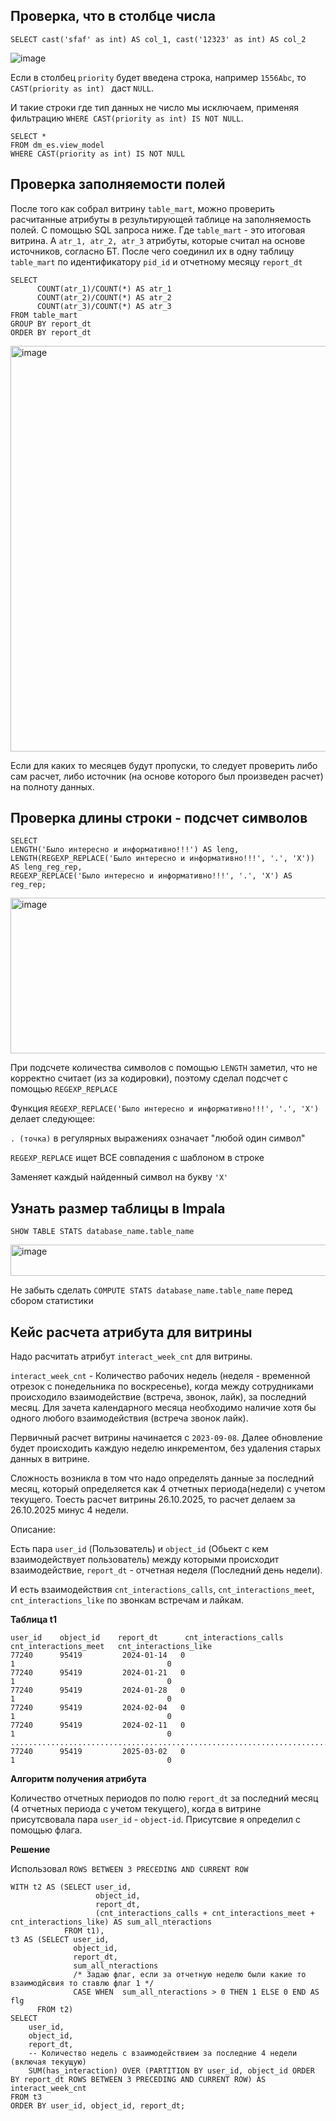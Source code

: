 ## Проверка, что в столбце числа

```
SELECT cast('sfaf' as int) AS col_1, cast('12323' as int) AS col_2
```

![image](https://github.com/user-attachments/assets/5a090ce5-0cfb-4afa-a70e-fa5ff0c8725b) 

Если в столбец `priority` будет введена строка, например `1556Abc`, то `CAST(priority as int) ` даст `NULL`. 

И такие строки где тип данных не число мы исключаем, применяя фильтрацию `WHERE CAST(priority as int) IS NOT NULL`. 

```
SELECT * 
FROM dm_es.view_model
WHERE CAST(priority as int) IS NOT NULL
```

## Проверка заполняемости полей

После того как собрал витрину `table_mart`, можно проверить расчитанные атрибуты в результирующей таблице на заполняемость полей.
С помощью SQL запроса ниже. Где `table_mart` - это итоговая витрина. А `atr_1, atr_2, atr_3` атрибуты, которые считал на основе источников, согласно БТ.
После чего соединил их в одну таблицу `table_mart` по идентификатору `pid_id` и отчетному месяцу `report_dt`

```
SELECT
      COUNT(atr_1)/COUNT(*) AS atr_1
      COUNT(atr_2)/COUNT(*) AS atr_2
      COUNT(atr_3)/COUNT(*) AS atr_3
FROM table_mart
GROUP BY report_dt
ORDER BY report_dt
```

<img width="514" height="649" alt="image" src="https://github.com/user-attachments/assets/ac232544-66d2-4ca6-afac-7bb623fef741" />

Если для каких то месяцев будут пропуски, то следует проверить либо сам расчет, либо источник (на основе которого был произведен расчет) на полноту данных.

## Проверка длины строки - подсчет символов

```
SELECT
LENGTH('Было интересно и информативно!!!') AS leng,
LENGTH(REGEXP_REPLACE('Было интересно и информативно!!!', '.', 'X')) AS leng_reg_rep,
REGEXP_REPLACE('Было интересно и информативно!!!', '.', 'X') AS reg_rep;
```

<img width="706" height="249" alt="image" src="https://github.com/user-attachments/assets/80ed8785-2e18-4549-9070-338805ccf24c" />

При подсчете количества символов с помощью `LENGTH` заметил, что не корректно считает (из за кодировки), поэтому сделал подсчет с помощью `REGEXP_REPLACE`

Функция `REGEXP_REPLACE('Было интересно и информативно!!!', '.', 'X')` делает следующее:

`. (точка)` в регулярных выражениях означает "любой один символ"

`REGEXP_REPLACE` ищет ВСЕ совпадения с шаблоном в строке

Заменяет каждый найденный символ на букву `'X'`

## Узнать размер таблицы в Impala

`SHOW TABLE STATS database_name.table_name`

<img width="1111" height="50" alt="image" src="https://github.com/user-attachments/assets/7b82aaf1-abb3-406f-a55e-0f7ac98c0e48" />

Не забыть сделать `COMPUTE STATS database_name.table_name` перед сбором статистики

## Кейс расчета атрибута для витрины

Надо расчитать атрибут `interact_week_cnt` для витрины.

`interact_week_cnt` - Количество рабочих недель (неделя - временной отрезок с понедельника по воскресенье), когда между сотрудниками происходило взаимодействие (встреча, звонок, лайк), за последний месяц. Для зачета календарного месяца необходимо наличие хотя бы одного любого взаимодействия (встреча звонок лайк).

Первичный расчет витрины начинается с `2023-09-08`. Далее обновление будет происходить каждую неделю инкрементом, без удаления старых данных в витрине.

Сложность возникла в том что надо определять данные за последний месяц, который определяется как 4 отчетных периода(недели) с учетом текущего. Тоесть расчет витрины 26.10.2025, то расчет делаем за 26.10.2025 минус 4 недели.

Описание:

Есть пара `user_id` (Пользователь) и `object_id` (Обьект с кем взаимодействует пользователь) между которыми происходит взаимодействие, 
`report_dt` - отчетная неделя (Последний день недели).

И есть взаимодействия  `cnt_interactions_calls`, `cnt_interactions_meet`, `cnt_interactions_like` по звонкам встречам и лайкам. 

**Таблица t1**  
```
user_id    object_id    report_dt      cnt_interactions_calls   cnt_interactions_meet   cnt_interactions_like                 
77240      95419         2024-01-14   0                                  1                                  0
77240      95419         2024-01-21   0                                  1                                  0
77240      95419         2024-01-28   0                                  1                                  0
77240      95419         2024-02-04   0                                  1                                  0
77240      95419         2024-02-11   0                                  1                                  0
.............................................................................................................................
77240      95419         2025-03-02   0                                  1                                  0
```

**Алгоритм получения атрибута**

Количество отчетных периодов по полю `report_dt` за последний месяц (4 отчетных периода с учетом текущего), когда в витрине присутсвовала пара `user_id` - `object-id`.
Присутсвие я определил с помощью флага.

**Решение**

Использовал `ROWS BETWEEN 3 PRECEDING AND CURRENT ROW`

```
WITH t2 AS (SELECT user_id, 
                   object_id, 
                   report_dt,
                   (cnt_interactions_calls + cnt_interactions_meet + cnt_interactions_like) AS sum_all_nteractions
            FROM t1),
t3 AS (SELECT user_id, 
              object_id, 
              report_dt,
              sum_all_nteractions
              /* Задаю флаг, если за отчетную неделю были какие то взаимодйсвия то ставлю флаг 1 */
              CASE WHEN  sum_all_nteractions > 0 THEN 1 ELSE 0 END AS flg
      FROM t2)
SELECT 
    user_id,
    object_id,
    report_dt,
    -- Количество недель с взаимодействием за последние 4 недели (включая текущую)
    SUM(has_interaction) OVER (PARTITION BY user_id, object_id ORDER BY report_dt ROWS BETWEEN 3 PRECEDING AND CURRENT ROW) AS interact_week_cnt
FROM t3
ORDER BY user_id, object_id, report_dt;
 ```     






